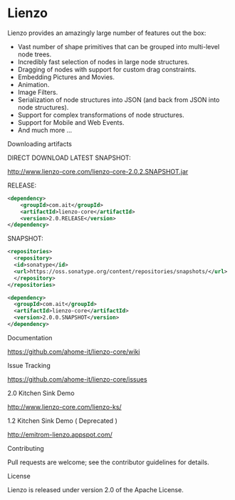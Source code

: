 Lienzo
======

Lienzo provides an amazingly large number of features out the box:

* Vast number of shape primitives that can be grouped into multi-level node trees.
* Incredibly fast selection of nodes in large node structures.
* Dragging of nodes with support for custom drag constraints.
* Embedding Pictures and Movies.
* Animation.
* Image Filters.
* Serialization of node structures into JSON (and back from JSON into node structures).
* Support for complex transformations of node structures.
* Support for Mobile and Web Events.
* And much more ...

Downloading artifacts

DIRECT DOWNLOAD LATEST SNAPSHOT:

http://www.lienzo-core.com/lienzo-core-2.0.2.SNAPSHOT.jar

RELEASE:

```xml
<dependency>
    <groupId>com.ait</groupId>
    <artifactId>lienzo-core</artifactId>
    <version>2.0.RELEASE</version>
</dependency>
```

SNAPSHOT:

```xml
<repositories>
  <repository>
  <id>sonatype</id>
  <url>https://oss.sonatype.org/content/repositories/snapshots/</url>
  </repository>
</repositories>

<dependency>
  <groupId>com.ait</groupId>
  <artifactId>lienzo-core</artifactId>
  <version>2.0.0.SNAPSHOT</version>
</dependency>﻿
```

Documentation

https://github.com/ahome-it/lienzo-core/wiki

Issue Tracking

https://github.com/ahome-it/lienzo-core/issues

2.0 Kitchen Sink Demo	

http://www.lienzo-core.com/lienzo-ks/

1.2 Kitchen Sink Demo ( Deprecated )

http://emitrom-lienzo.appspot.com/

Contributing

Pull requests are welcome; see the contributor guidelines for details.

License

Lienzo is released under version 2.0 of the Apache License.
